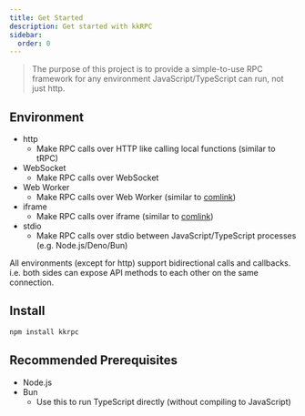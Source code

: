 ```yaml
---
title: Get Started
description: Get started with kkRPC
sidebar:
  order: 0
---
```


> The purpose of this project is to provide a simple-to-use RPC framework for any environment JavaScript/TypeScript can run, not just http.

## Environment

- http
  - Make RPC calls over HTTP like calling local functions (similar to tRPC)
- WebSocket
  - Make RPC calls over WebSocket
- Web Worker
  - Make RPC calls over Web Worker (similar to [comlink](https://github.com/GoogleChromeLabs/comlink))
- iframe
  - Make RPC calls over iframe (similar to [comlink](https://github.com/GoogleChromeLabs/comlink))
- stdio
  - Make RPC calls over stdio between JavaScript/TypeScript processes (e.g. Node.js/Deno/Bun)

All environments (except for http) support bidirectional calls and callbacks.
i.e. both sides can expose API methods to each other on the same connection.

## Install

```bash
npm install kkrpc
```

## Recommended Prerequisites

- Node.js
- Bun
  - Use this to run TypeScript directly (without compiling to JavaScript)
